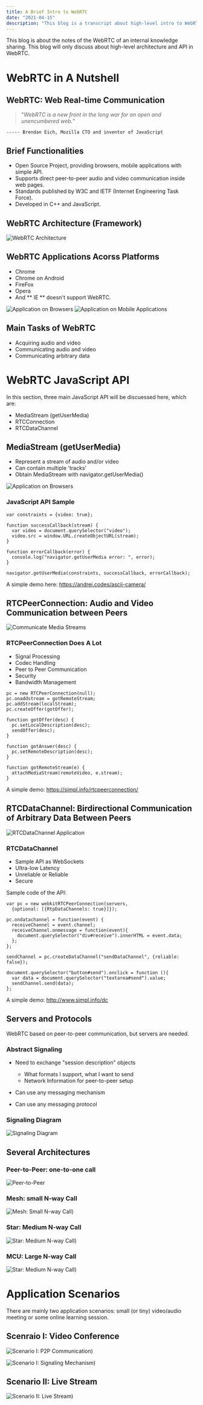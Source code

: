 ```yaml
---
title: A Brief Intro to WebRTC
date: "2021-04-15"
description: "This blog is a transcript about high-level intro to WebRTC."
---
```


This blog is about the notes of the WebRTC of an internal knowledge sharing. This blog will only discuss about high-level architecture and API in WebRTC.

# WebRTC in A Nutshell

## WebRTC: Web Real-time Communication

> "_WebRTC is a new front in the long war for an open and unencumbered web._"

    ----- Brendan Eich, Mozilla CTO and inventor of JavaScript

## Brief Functionalities

- Open Source Project, providing browsers, mobile applications with simple API.
- Supports direct peer-to-peer audio and video communication inside web pages.
- Standards published by W3C and IETF (Internet Engineering Task Force).
- Developed in C++ and JavaScript.

## WebRTC Architecture (Framework)

![WebRTC Architecture](./images/webrtcArchitecture.png)

## WebRTC Applications Acorss Platforms

- Chrome
- Chrome on Android
- FireFox
- Opera
- And ** IE ** doesn't support WebRTC.

![Application on Browsers](./images/firefoxChrome.jpg)
![Application on Mobile Applications](./images/android.jpg)

## Main Tasks of WebRTC

- Acquiring audio and video
- Communicating audio and video
- Communicating arbitrary data

# WebRTC JavaScript API

In this section, three main JavaScript API will be discuessed here, which are:

- MediaStream (getUserMedia)
- RTCConnection
- RTCDataChannel

## MediaStream (getUserMedia)

- Represent a stream of audio and/or video
- Can contain multiple 'tracks'
- Obtain MediaStream with navigator.getUserMedia()

![Application on Browsers](./images/mediaStream.png)

### JavaScript API Sample

```
var constraints = {video: true};

function successCallback(stream) {
  var video = document.querySelector("video");
  video.src = window.URL.createObjectURL(stream);
}

function errorCallback(error) {
  console.log("navigator.getUserMedia error: ", error);
}

navigator.getUserMedia(constraints, successCallback, errorCallback);
```

A simple demo here: https://andrei.codes/ascii-camera/

## RTCPeerConnection: Audio and Video Communication between Peers

![Communicate Media Streams](./images/mediaStream.png)

### RTCPeerConnection Does A Lot

- Signal Processing
- Codec Handling
- Peer to Peer Communication
- Security
- Bandwidth Management

```
pc = new RTCPeerConnection(null);
pc.onaddstream = gotRemoteStream;
pc.addStream(localStream);
pc.createOffer(gotOffer);

function gotOffer(desc) {
  pc.setLocalDescription(desc);
  sendOffer(desc);
}

function gotAnswer(desc) {
  pc.setRemoteDescription(desc);
}

function gotRemoteStream(e) {
  attachMediaStream(remoteVideo, e.stream);
}
```

A simple demo: https://simpl.info/rtcpeerconnection/

## RTCDataChannel: Birdirectional Communication of Arbitrary Data Between Peers

![RTCDataChannel Application](./images/rtc_connect.png)

### RTCDataChannel
- Sample API as WebSockets
- Ultra-low Latency
- Unreliable or Reliable
- Secure

Sample code of the API:

```
var pc = new webkitRTCPeerConnection(servers,
  {optional: [{RtpDataChannels: true}]});

pc.ondatachannel = function(event) {
  receiveChannel = event.channel;
  receiveChannel.onmessage = function(event){
    document.querySelector("div#receive").innerHTML = event.data;
  };
};

sendChannel = pc.createDataChannel("sendDataChannel", {reliable: false});

document.querySelector("button#send").onclick = function (){
  var data = document.querySelector("textarea#send").value;
  sendChannel.send(data);
};
```

A simple demo: http://www.simpl.info/dc

## Servers and Protocols

WebRTC based on peer-to-peer communication, but servers are needed.

### Abstract Signaling

- Need to exchange "session description" objects
  - What formats I support, what I want to send
  - Network Information for peer-to-peer setup

- Can use any messaging mechanism
- Can use any messaging protocol

### Signaling Diagram

![Signaling Diagram](./images/jsep.png)

## Several Architectures

### Peer-to-Peer: one-to-one call

![Peer-to-Peer](./images/p2p.PNG)

### Mesh: small N-way Call

![Mesh: Small N-way Call](./images/mesh.PNG))

### Star: Medium N-way Call

![Star: Medium N-way Call](./images/star.PNG))

### MCU: Large N-way Call


![Star: Medium N-way Call](./images/mcu.PNG))

# Application Scenarios

There are mainly two application scenarios: small (or tiny) video/audio meeting or some online learning session.

## Scenraio I: Video Conference


![Scenario I: P2P Communication](./images/s1_1.PNG))

![Scenario I: Signaling Mechanism](./images/s1_2.PNG))

## Scenario II: Live Stream

![Scenario II: Live Stream](./images/s2.PNG))
